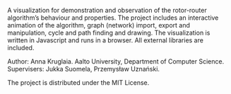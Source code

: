 A visualization for demonstration and observation of the rotor-router algorithm’s behaviour and properties. The project includes an interactive animation of the algorithm, graph (network) import, export and manipulation, cycle and path finding and drawing. The visualization is written in Javascript and runs in a browser. All external libraries are included. 

Author: Anna Kruglaia. 
Aalto University, Department of Computer Science.
Supervisers: Jukka Suomela, Przemysław Uznański.

The project is distributed under the MIT License.